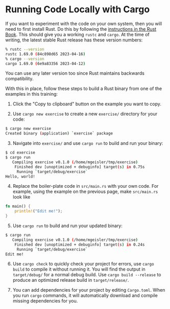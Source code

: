 # Running Code Locally with Cargo

If you want to experiment with the code on your own system, then you will need
to first install Rust. Do this by following the
[instructions in the Rust Book][1]. This should give you a working `rustc` and
`cargo`. At the time of writing, the latest stable Rust release has these
version numbers:

```bash
% rustc --version
rustc 1.69.0 (84c898d65 2023-04-16)
% cargo --version
cargo 1.69.0 (6e9a83356 2023-04-12)
```

You can use any later version too since Rust maintains backwards compatibility.

With this in place, follow these steps to build a Rust binary from one of the
examples in this training:

1. Click the "Copy to clipboard" button on the example you want to copy.

2. Use `cargo new exercise` to create a new `exercise/` directory for your code:

```bash
$ cargo new exercise
Created binary (application) `exercise` package
```

3. Navigate into `exercise/` and use `cargo run` to build and run your binary:

```bash
$ cd exercise
$ cargo run
   Compiling exercise v0.1.0 (/home/mgeisler/tmp/exercise)
    Finished dev [unoptimized + debuginfo] target(s) in 0.75s
     Running `target/debug/exercise`
Hello, world!
```

4. Replace the boiler-plate code in `src/main.rs` with your own code. For
   example, using the example on the previous page, make `src/main.rs` look like

```rust
fn main() {
    println!("Edit me!");
}
```

5. Use `cargo run` to build and run your updated binary:

```bash
$ cargo run
   Compiling exercise v0.1.0 (/home/mgeisler/tmp/exercise)
    Finished dev [unoptimized + debuginfo] target(s) in 0.24s
     Running `target/debug/exercise`
Edit me!
```

6. Use `cargo check` to quickly check your project for errors, use `cargo build`
   to compile it without running it. You will find the output in `target/debug/`
   for a normal debug build. Use `cargo build --release` to produce an optimized
   release build in `target/release/`.

7. You can add dependencies for your project by editing `Cargo.toml`. When you
   run `cargo` commands, it will automatically download and compile missing
   dependencies for you.

[1]: https://doc.rust-lang.org/book/ch01-01-installation.html
